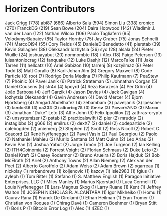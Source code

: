 Horizen Contributors
==================

Jack Grigg (778)
abi87 (686)
Alberto Sala (594)
Simon Liu (338)
cronicc (270)
FranckDG (219)
Sean Bowe (204)
Daira Hopwood (142)
Wladimir J. van der Laan (122)
Nathan Wilcox (106)
Paolo Tagliaferri (95)
VolodymyrBabaiev (85)
Taylor Hornby (75)
Jay Graber (75)
Jonas Schnelli (74)
MarcoOl94 (55)
Cory Fields (45)
DanieleDiBenedetto (41)
pierstab (39)
Kevin Gallagher (38)
Oleksandr Iozhytsia (36)
syd (28)
alsala (24)
Pieter Wuille (24)
joshuayabut (20)
nomnombtc (18)
i-Alex (18)
Paige Peterson (13)
luisantoniocrag (12)
fanquake (12)
Luke Dashjr (12)
MarcoFalke (11)
Jake Tarren (11)
hellcatz (10)
Ariel Gabizon (10)
tarrenj (8)
kozyilmaz (8)
Peter Todd (8)
Matt Corallo (8)
Karl-Johan Alm (8)
Gregory Maxwell (8)
Code Particle (8)
root (7)
Rodrigo Doria Medina (7)
Philip Kaufmann (7)
PeaStew (7)
Phoinic (6)
Pavel Janík (6)
Patrick Strateman (5)
Johnathan Corgan (5)
Daniel Cousens (5)
str4d (4)
kpcyrd (4)
Reza Barazesh (4)
Per Grön (4)
João Barbosa (4)
Jeff Garzik (4)
Jason Davies (4)
Jack Gavigan (4)
Iozhytsia Oleksandr (4)
Gavin Andresen (4)
David Mercer (4)
Bjorn Hjortsberg (4)
Amgad Abdelhafez (4)
zebambam (3)
paveljanik (3)
lpescher (3)
lander86 (3)
ca333 (3)
albertog78 (3)
Smrtz (3)
PowerVANO (3)
Marco (3)
Jonathan "Duke" Leto (3)
Alfie John (3)
​Felix Ippolitov (2)
zathras-crypto (2)
unsystemizer (2)
pstab (2)
practicalswift (2)
pier (2)
mruddy (2)
instagibbs (2)
g666 (2)
emilrus (2)
dexX7 (2)
daniel (2)
codeparticle (2)
calebogden (2)
aniemerg (2)
Stephen (2)
Scott (2)
Ross Nicoll (2)
Robert C. Seacord (2)
René Nyffenegger (2)
Pavel Vasin (2)
Paul Georgiou (2)
Paolo (2)
Nathaniel Mahieu (2)
Murilo Santana (2)
Matt Quinn (2)
Leo Arias (2)
Kevin Pan (2)
Joshua Yabut (2)
Jorge Timón (2)
Joe Turgeon (2)
Ian Kelling (2)
ITH4Coinomia (2)
Forrest Voight (2)
Florian Schmaus (2)
Duke Leto (2)
Daniel Kraft (2)
Casey Rodarmor (2)
Bruno Arueira (2)
Boris Hajduk (2)
Bob McElrath (2)
Ariel (2)
Anthony Towns (2)
Allan Niemerg (2)
Alex van der Peet (2)
Alberto Garoffolo (2)
Adam Weiss (2)
Adam Brown (2)
xgarreau (1)
nickolay (1)
mrbandrews (1)
koljenovic (1)
kazcw (1)
isle2983 (1)
fgius (1)
ayleph (1)
Tom Ritter (1)
Stefano (1)
S. Matthew English (1)
Paragon Initiative Enterprises, LLC (1)
Miles Manley (1)
Marius Kjærstad (1)
Luca Cermelli (1)
Louis Nyffenegger (1)
Lars-Magnus Skog (1)
Larry Ruane (1)
Kent (1)
Jeffrey Walton (1)
JOSEPH NICHOLAS R. ALCANTARA (1)
Igor Mikheiko (1)
Homu (1)
Gaurav Rana (1)
Franck De Girolami (1)
Ethan Heilman (1)
Eran Tromer (1)
Christian von Roques (1)
Chirag Davé (1)
Cameron Boehmer (1)
Bryan Stitt (1)
Boris P (1)
Bitcoin Error Log (1)
Alex (1)
4ZEC (1)
